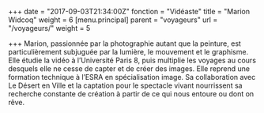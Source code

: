 +++
date = "2017-09-03T21:34:00Z"
fonction = "Vidéaste"
title = "Marion Widcoq"
weight = 6
[menu.principal]
parent = "voyageurs"
url = "/voyageurs/"
weight = 5

+++
Marion, passionnée par la photographie autant que la peinture, est particulièrement subjuguée par la lumière, le mouvement et le graphisme. Elle étudie la vidéo à l’Université Paris 8, puis multiplie les voyages au cours desquels elle ne cesse de capter et de créer des images. Elle reprend une formation technique à l’ESRA en spécialisation image. Sa collaboration avec Le Désert en Ville et la captation pour le spectacle vivant nourrissent sa recherche constante de création à partir de ce qui nous entoure ou dont on rêve.